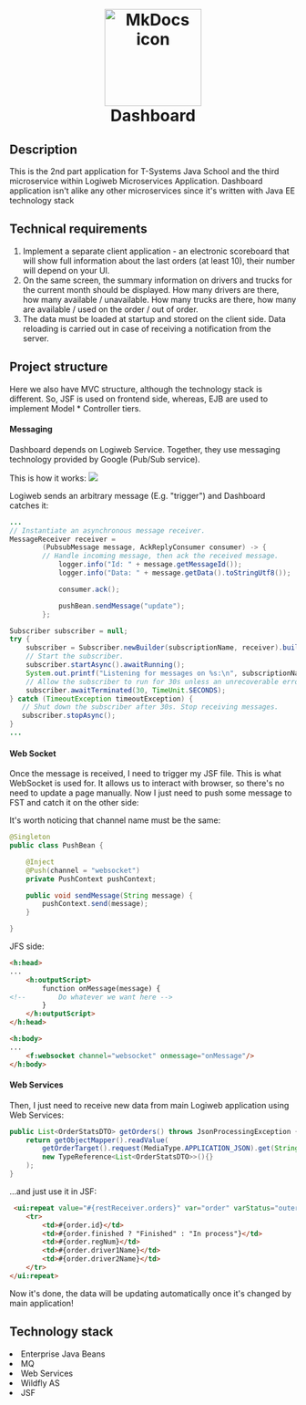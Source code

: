 <h1 align="center">
<br>
<img src="https://www.proximitycr.com/wp-content/uploads/2019/04/Java-EE.png" alt="MkDocs icon" width="170">
<br>Dashboard
</h1>

## Description

<p>
This is the 2nd part application for T-Systems Java School and 
the third microservice within Logiweb Microservices Application.
Dashboard application isn't alike any other microservices 
since it's written with Java EE technology stack
</p>

<!-- https://shields.io/ -->

## Technical requirements
<ol>
<li>Implement a separate client application - an electronic scoreboard that will show full information about the last orders (at least 10), their number will depend on your UI.</li>
<li>On the same screen, the summary information on drivers and trucks for the current month should be displayed. How many drivers are there, how many available / unavailable. How many trucks are there, how many are available / used on the order / out of order.</li>
<li>The data must be loaded at startup and stored on the client side. Data reloading is carried out in case of receiving a notification from the server.</li>
</ol>

## Project structure

Here we also have MVC structure, although the technology stack is different. 
So, JSF is used on frontend side, whereas, EJB are used to implement Model * Controller tiers.

#### Messaging
Dashboard depends on Logiweb Service. Together, they use messaging technology provided by Google (Pub/Sub service).

This is how it works:
<img src="https://miro.medium.com/max/5652/1*RKAP8xY3Btg2WQnq5kuk3A.png"/>

Logiweb sends an arbitrary message (E.g. "trigger") and Dashboard catches it:
```java
...
// Instantiate an asynchronous message receiver.
MessageReceiver receiver =
        (PubsubMessage message, AckReplyConsumer consumer) -> {
        // Handle incoming message, then ack the received message.
            logger.info("Id: " + message.getMessageId());
            logger.info("Data: " + message.getData().toStringUtf8());

            consumer.ack();

            pushBean.sendMessage("update");
        };

Subscriber subscriber = null;
try {
    subscriber = Subscriber.newBuilder(subscriptionName, receiver).build();
    // Start the subscriber.
    subscriber.startAsync().awaitRunning();
    System.out.printf("Listening for messages on %s:\n", subscriptionName);
    // Allow the subscriber to run for 30s unless an unrecoverable error occurs.
    subscriber.awaitTerminated(30, TimeUnit.SECONDS);
} catch (TimeoutException timeoutException) {
   // Shut down the subscriber after 30s. Stop receiving messages.
   subscriber.stopAsync();
}     
...
```

#### Web Socket
Once the message is received, I need to trigger my JSF file. This is what WebSocket is used for. 
It allows us to interact with browser, so there's no need to update a page manually.
Now I just need to push some message to FST and catch it on the other side:

It's worth noticing that channel name must be the same:
```java
@Singleton
public class PushBean {

    @Inject
    @Push(channel = "websocket")
    private PushContext pushContext;

    public void sendMessage(String message) {
        pushContext.send(message);
    }

}
```

JFS side:
```html
<h:head>
...
    <h:outputScript>
        function onMessage(message) {
<!--        Do whatever we want here -->
        }
    </h:outputScript>
</h:head>

<h:body>
...
    <f:websocket channel="websocket" onmessage="onMessage"/>
</h:body>
```

#### Web Services
Then, I just need to receive new data from main Logiweb application using Web Services:
```java
public List<OrderStatsDTO> getOrders() throws JsonProcessingException {
    return getObjectMapper().readValue(
        getOrderTarget().request(MediaType.APPLICATION_JSON).get(String.class),
        new TypeReference<List<OrderStatsDTO>>(){}
    );     
}
```

...and just use it in JSF:

```html
 <ui:repeat value="#{restReceiver.orders}" var="order" varStatus="outer_loop">
    <tr>
        <td>#{order.id}</td>
        <td>#{order.finished ? "Finished" : "In process"}</td>
        <td>#{order.regNum}</td>
        <td>#{order.driver1Name}</td>
        <td>#{order.driver2Name}</td>
    </tr>
</ui:repeat>
```

Now it's done, the data will be updating automatically once it's changed by main application!
## Technology stack
<dl>
<li>Enterprise Java Beans</li>
<li>MQ</li>
<li>Web Services</li>
<li>Wildfly AS</li>
<li>JSF</li>
</dl>

